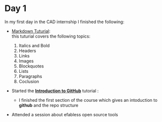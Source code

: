 # Day 1
In my first day in the CAD internship I finished the following:
* [Markdown Tuturial](https://www.markdowntutorial.com/):  
  this tuturial covers the following topics:
    1. Italics and Bold
    2. Headers
    3. Links
    4. Images
    5. Blockquotes
    6. Lists
    7. Paragraphs
    8. Coclusion


* Started the **[Introduction to GitHub](https://lab.github.com/githubtraining/introduction-to-github)** tutorial :
  * I finished the first section of the course which gives an intoduction to **github** and the repo structure


* Attended a session about efabless open source tools
